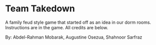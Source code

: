 # Team Takedown

A family feud style game that started off as an idea in our dorm rooms. Instructions are in the game. All credits are below. 

By: Abdel-Rahman Mobarak, Augustine Osezua, Shahnoor Sarfraz
